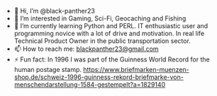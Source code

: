 - 👋 Hi, I’m @black-panther23
- 👀 I’m interested in Gaming, Sci-Fi, Geocaching and Fishing
- 🌱 I’m currently learning Python and PERL. IT enthusiastic user and programming novice with a lot of drive and motivation. In real life Technical Product Owner in the public transportation sector. 
- 📫 How to reach me: blackpanther23@gmail.com
- ⚡ Fun fact: In 1996 I was part of the Guinness World Record for the human postage stamp.  https://www.briefmarken-muenzen-shop.de/schweiz-1996-guinness-rekord-briefmarke-von-menschendarstellung-1584-gestempelt?a=1829140   

<!---
black-panther23/black-panther23 is a ✨ special ✨ repository because its `README.md` (this file) appears on your GitHub profile.
You can click the Preview link to take a look at your changes.
--->
